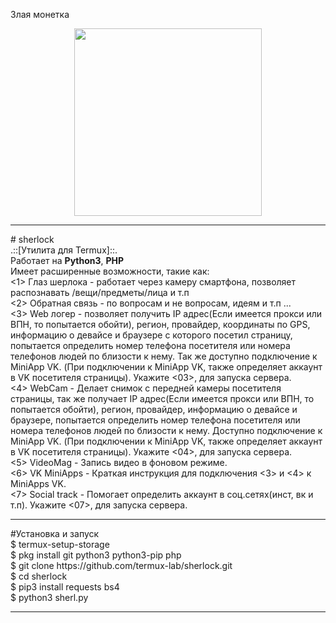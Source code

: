 Злая монетка
<center><img src="https://intpicture.com/wp-content/uploads/2013/02/Sherlock-24.jpg" height="300px"></center><hr>
# sherlock
<br>.::[Утилита для Termux]::.<br>
Работает на <b>Python3</b>, <b>PHP</b><br>
Имеет расширенные возможности, такие как:<br>
<1> Глаз шерлока - работает через камеру смартфона, позволяет распознавать /вещи/предметы/лица и т.п <br>
 <2> Обратная связь - по вопросам и не вопросам, идеям и т.п  ...<br>
 <3> Web логер - позволяет получить IP адрес(Если имеется прокси или ВПН, то попытается обойти), регион, провайдер, координаты по GPS, информацию о девайсе и браузере с которого посетил страницу, попытается определить номер телефона посетителя или номера телефонов людей по близости к нему. Так же доступно подключение к MiniApp VK. (При подключении к MiniApp VK, также определяет аккаунт в VK посетителя страницы). Укажите <03>, для запуска сервера.<br>
 <4> WebCam - Делает снимок с передней камеры посетителя страницы, так же получает IP адрес(Если имеется прокси или ВПН, то попытается обойти), регион, провайдер, информацию о девайсе и браузере, попытается определить номер телефона посетителя или номера телефонов людей по близости к нему. Доступно подключение к MiniApp VK. (При подключении к MiniApp VK, также определяет аккаунт в VK посетителя страницы). Укажите <04>, для запуска сервера.<br>
 <5> VideoMag - Запись видео в фоновом режиме.<br>
 <6> VK MiniApps - Краткая инструкция для подключения <3> и <4> к MiniApps VK.<br>
 <7> Social track - Помогает определить аккаунт в соц.сетях(инст, вк и т.п). Укажите <07>, для запуска сервера.<br>
<hr>
#Установка и запуск
<div>$ termux-setup-storage</div>
<div>$ pkg install git python3 python3-pip php</div>
<div>$ git clone https://github.com/termux-lab/sherlock.git</div>
<div>$ cd sherlock</div>
<div>$ pip3 install requests bs4</div>
<div>$ python3 sherl.py</div>
<hr>



